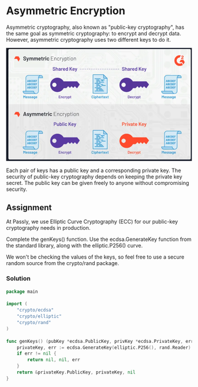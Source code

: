 # Asymmetric Encryption

Asymmetric cryptography, also known as "public-key cryptography", has the same goal as symmetric cryptography: to encrypt and decrypt data. However, asymmetric cryptography uses two different keys to do it.

![img](./01_asymmetric_enc.png)

Each pair of keys has a public key and a corresponding private key. The security of public-key cryptography depends on keeping the private key secret. The public key can be given freely to anyone without compromising security.

## Assignment

At Passly, we use Elliptic Curve Cryptography (ECC) for our public-key cryptography needs in production.

Complete the genKeys() function. Use the ecdsa.GenerateKey function from the standard library, along with the elliptic.P256() curve.

We won't be checking the values of the keys, so feel free to use a secure random source from the crypto/rand package.

### Solution

```go
package main

import (
	"crypto/ecdsa"
	"crypto/elliptic"
	"crypto/rand"
)

func genKeys() (pubKey *ecdsa.PublicKey, privKey *ecdsa.PrivateKey, err error) {
	privateKey, err := ecdsa.GenerateKey(elliptic.P256(), rand.Reader)
	if err != nil {
		return nil, nil, err
	}
	return &privateKey.PublicKey, privateKey, nil
}
```